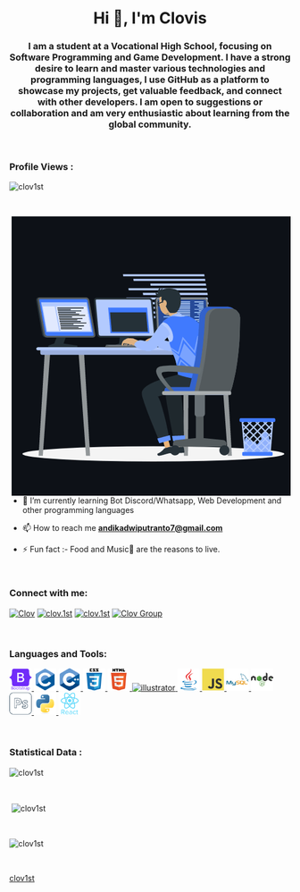 <h1 align="center">Hi 👋, I'm Clovis</h1>
<h3 align="center">I am a student at a Vocational High School, focusing on Software Programming and Game Development. I have a strong desire to learn and master various technologies and programming languages, I use GitHub as a platform to showcase my projects, get valuable feedback, and connect with other developers. I am open to suggestions or collaboration and am very enthusiastic about learning from the global community.</h3>

<br>

<p align="right"> <h3>Profile Views :</h3> <img src="https://komarev.com/ghpvc/?username=clov1st&label=Profile%20views&color=0e75b6&style=flat"
    alt="clov1st" /> 
  </p>

<br>

<p><img align="right" src="https://github.com/clov1st/clov1st/blob/main/animation_500_kxa883sd.gif" alt="clov1st" /></p>


- 🌱 I’m currently learning Bot Discord/Whatsapp, Web Development and other programming languages

- 📫 How to reach me **andikadwiputranto7@gmail.com**

- ⚡ Fun fact :- Food and Music🎵 are the reasons to live.

<br>

<h3 align="left">Connect with me:</h3>
<p align="left">
  <a href="https://discord.com/users/950652266103320586" target="blank"><img align="center"
      src="https://raw.githubusercontent.com/rahuldkjain/github-profile-readme-generator/master/src/images/icons/Social/discord.svg"
      alt="Clov" height="30" width="40" /></a>
  <a href="https://instagram.com/clov.1st" target="blank"><img align="center"
      src="https://raw.githubusercontent.com/rahuldkjain/github-profile-readme-generator/master/src/images/icons/Social/instagram.svg"
      alt="clov.1st" height="30" width="40" /></a>
 <a href="https://twitter.com/clov1st" target="blank"><img align="center"
      src="https://raw.githubusercontent.com/rahuldkjain/github-profile-readme-generator/master/src/images/icons/Social/twitter.svg"
      alt="clov.1st" height="30" width="40" /></a>
  <a href="https://chat.whatsapp.com/C6HnV3PeQgb60EIMul4NX0" target="blank"><img align="center"
      src="https://raw.githubusercontent.com/rahuldkjain/github-profile-readme-generator/master/src/images/icons/Social/whatsapp.svg"
      alt="Clov Group" height="30" width="40" /></a>
</p>

<br>

<h3 align="left">Languages and Tools:</h3>
<p align="left"> <a href="https://getbootstrap.com" target="_blank" rel="noreferrer">
    <img src="https://raw.githubusercontent.com/devicons/devicon/master/icons/bootstrap/bootstrap-plain-wordmark.svg"
      alt="bootstrap" width="40" height="40" /> </a> <a href="https://www.cprogramming.com/" target="_blank"
    rel="noreferrer"> <img src="https://raw.githubusercontent.com/devicons/devicon/master/icons/c/c-original.svg"
      alt="c" width="40" height="40" /> </a> <a href="https://www.w3schools.com/cpp/" target="_blank" rel="noreferrer">
    <img src="https://raw.githubusercontent.com/devicons/devicon/master/icons/cplusplus/cplusplus-original.svg"
      alt="cplusplus" width="40" height="40" /> </a> <a href="https://www.w3schools.com/css/" target="_blank"
    rel="noreferrer"> <img
      src="https://raw.githubusercontent.com/devicons/devicon/master/icons/css3/css3-original-wordmark.svg" alt="css3"
      width="40" height="40" /> </a> <a href="https://www.w3.org/html/" target="_blank" rel="noreferrer"> <img
      src="https://raw.githubusercontent.com/devicons/devicon/master/icons/html5/html5-original-wordmark.svg"
      alt="html5" width="40" height="40" /> </a> <a href="https://www.adobe.com/in/products/illustrator.html"
    target="_blank" rel="noreferrer"> <img
      src="https://www.vectorlogo.zone/logos/adobe_illustrator/adobe_illustrator-icon.svg" alt="illustrator" width="40"
      height="40" /> </a> <a href="https://www.java.com" target="_blank" rel="noreferrer"> <img
      src="https://raw.githubusercontent.com/devicons/devicon/master/icons/java/java-original.svg" alt="java" width="40"
      height="40" /> </a> <a href="https://developer.mozilla.org/en-US/docs/Web/JavaScript" target="_blank"
    rel="noreferrer"> <img
      src="https://raw.githubusercontent.com/devicons/devicon/master/icons/javascript/javascript-original.svg"
      alt="javascript" width="40" height="40" /> </a> <a href="https://www.mysql.com/" target="_blank" rel="noreferrer"> <img
      src="https://raw.githubusercontent.com/devicons/devicon/master/icons/mysql/mysql-original-wordmark.svg"
      alt="mysql" width="40" height="40" /> </a> </a> <a href="https://nodejs.org" target="_blank" rel="noreferrer"> <img
      src="https://raw.githubusercontent.com/devicons/devicon/master/icons/nodejs/nodejs-original-wordmark.svg"
      alt="nodejs" width="40" height="40" /> </a> <a href="https://www.photoshop.com/en" target="_blank"
    rel="noreferrer"> <img
      src="https://raw.githubusercontent.com/devicons/devicon/master/icons/photoshop/photoshop-line.svg" alt="photoshop"
      width="40" height="40" /> </a> <a href="https://www.python.org" target="_blank" rel="noreferrer"> <img
      src="https://raw.githubusercontent.com/devicons/devicon/master/icons/python/python-original.svg" alt="python"
      width="40" height="40" /> </a> <a href="https://reactjs.org/" target="_blank" rel="noreferrer"> <img
      src="https://raw.githubusercontent.com/devicons/devicon/master/icons/react/react-original-wordmark.svg"
      alt="react" width="40" height="40" /> </a> </p>

<br>

<h3>Statistical Data :</h3>
<p><img align="center"
    src="https://github-readme-stats.vercel.app/api/top-langs?username=clov1st&show_icons=true&locale=en&bg_color=0d1117&text_color=ffffff&layout=compact"
    alt="clov1st" 
    bg_color=#808080/></p>

<br>

<p>&nbsp;<img align="center" src="https://github-readme-stats.vercel.app/api?username=clov1st&show_icons=true&locale=en&bg_color=0d1117&text_color=ffffff&repo=convoychat"
    alt="clov1st" /></p>

<br>

<p><img align="center" src="https://github-readme-streak-stats.herokuapp.com/?user=clov1st&theme=dark&background=0d1117&date_format=M%20j%5B%2C%20Y%5D" alt="clov1st" /></p>
      
<p align="left"> <a href="https://twitter.com/" target="blank"><img
      src="https://img.shields.io/twitter/follow/?logo=twitter&style=for-the-badge" alt="" /></a> </p>

[clov1st](https://github.com/clov1st)
